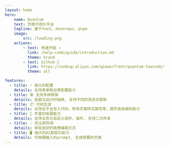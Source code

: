 ```yaml
---
layout: home
hero: 
    name: Quantum
    text: 页面可视化平台
    tagline: 基于Vue3, monorepo, pnpm
    image:
        src: /loading.png
    actions:
        - text: 快速开始 →
          link: /help-code/guide/introduction.md
          theme: brand
        - text: Github 🔗
          link: https://codeup.aliyun.com/qimao/front/quantum-lowcode/tree/main
          theme: alt

features:
  - title: ⚡️ 强大的配置
    details: 支持表单联动等配置能力
  - title: 🛠️ 支持多种框架
    details: 容器与运行时抽离, 支持不同的渐进式框架
  - title: 📦 代码生成
    details: 支持在平台写入代码，修改页面样式属性等，提供高级编码能力
  - title: 🔩 丰富的拓展能力
    details: 支持业务方自定义组件、插件, 支持二次开发
  - title: 💡 所见即所得
    details: 体验友好的拖拽编辑方式
  - title: 🖥 强大的AI智能化能力
    details: 可根据输入的prompt, 生成想要的页面
---
```

